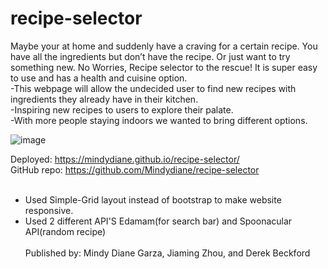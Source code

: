 # recipe-selector
Maybe your at home and suddenly have a craving for a certain recipe. You have all the ingredients but don’t have the recipe. Or just want to try something new. No Worries, Recipe selector to the rescue! It is super easy to use and has a health and cuisine option.
</br>
-This webpage will allow the undecided user to find new recipes with ingredients they already have in their kitchen.
</br>
-Inspiring new recipes to users to explore their palate. 
</br>
-With more people staying indoors we wanted to bring different options. 
</br>

![image](https://user-images.githubusercontent.com/81452611/123548916-7536f180-d72c-11eb-9cd8-b38fb3419f60.png)

Deployed: https://mindydiane.github.io/recipe-selector/
</br>
GitHub repo: https://github.com/Mindydiane/recipe-selector
</br></br>
* Used Simple-Grid layout instead of bootstrap to make website responsive.
* Used 2 different API'S Edamam(for search bar) and Spoonacular API(random recipe)
</br></br>
Published by: Mindy Diane Garza, Jiaming Zhou, and Derek Beckford
